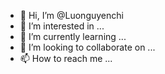 - 👋 Hi, I’m @Luonguyenchi
- 👀 I’m interested in ...
- 🌱 I’m currently learning ...
- 💞️ I’m looking to collaborate on ...
- 📫 How to reach me ...

<!---
Luonguyenchi/Luonguyenchi is a ✨ special ✨ repository because its `README.md` (this file) appears on your GitHub profile.
You can click the Preview link to take a look at your changes.
--->

